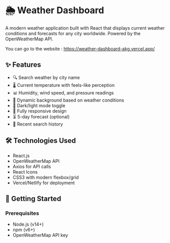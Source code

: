 # 🌦️ Weather Dashboard

A modern weather application built with React that displays current weather conditions and forecasts for any city worldwide. Powered by the OpenWeatherMap API.

You can go to the website : https://weather-dashboard-akg.vercel.app/

## ✨ Features

- 🔍 Search weather by city name
- 🌡️ Current temperature with feels-like perception
- 📊 Humidity, wind speed, and pressure readings
- 🌈 Dynamic background based on weather conditions
- 🌙 Dark/light mode toggle
- 📱 Fully responsive design
- ⏳ 5-day forecast (optional)
- 🔄 Recent search history

## 🛠️ Technologies Used

- React.js
- OpenWeatherMap API
- Axios for API calls
- React Icons
- CSS3 with modern flexbox/grid
- Vercel/Netlify for deployment

## 🚀 Getting Started

### Prerequisites
- Node.js (v14+)
- npm (v6+)
- OpenWeatherMap API key

